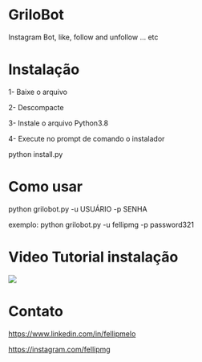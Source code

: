 # GriloBot
Instagram Bot, like, follow and unfollow ... etc

# Instalação

1- Baixe o arquivo

2- Descompacte

3- Instale o arquivo Python3.8

4- Execute no prompt de comando o instalador

python install.py

# Como usar

python grilobot.py -u USUÁRIO -p SENHA

exemplo:
python grilobot.py -u fellipmg -p password321

# Video Tutorial instalação

[![](http://img.youtube.com/vi/HR3vmzs95II/0.jpg)](http://www.youtube.com/watch?v=HR3vmzs95II "BOT PARA INSTAGRAM")


# Contato

https://www.linkedin.com/in/fellipmelo

https://instagram.com/fellipmg


